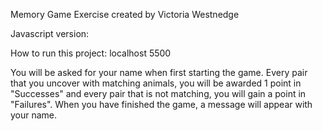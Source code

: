 Memory Game Exercise created by Victoria Westnedge

Javascript version:

How to run this project: localhost 5500

You will be asked for your name when first starting the game. Every pair that you uncover with matching animals, you will be awarded 1 point in "Successes" and every pair that is not matching, you will gain a point in "Failures". When you have finished the game, a message will appear with your name.
